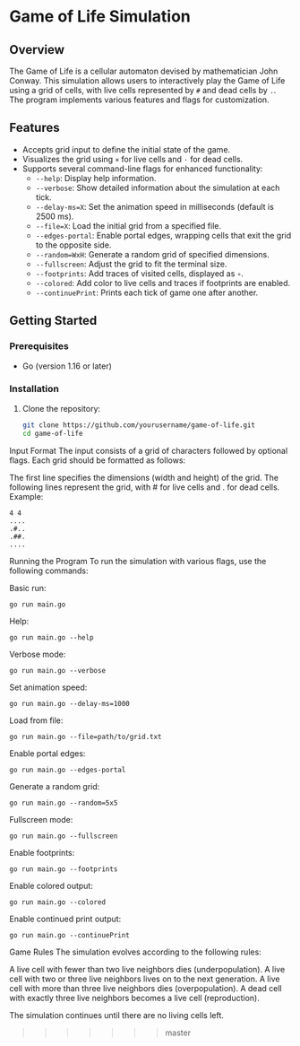 # Game of Life Simulation

## Overview

The Game of Life is a cellular automaton devised by mathematician John Conway. This simulation allows users to interactively play the Game of Life using a grid of cells, with live cells represented by `#` and dead cells by `.`. The program implements various features and flags for customization.

## Features

- Accepts grid input to define the initial state of the game.
- Visualizes the grid using `×` for live cells and `·` for dead cells.
- Supports several command-line flags for enhanced functionality:
  - `--help`: Display help information.
  - `--verbose`: Show detailed information about the simulation at each tick.
  - `--delay-ms=X`: Set the animation speed in milliseconds (default is 2500 ms).
  - `--file=X`: Load the initial grid from a specified file.
  - `--edges-portal`: Enable portal edges, wrapping cells that exit the grid to the opposite side.
  - `--random=WxH`: Generate a random grid of specified dimensions.
  - `--fullscreen`: Adjust the grid to fit the terminal size.
  - `--footprints`: Add traces of visited cells, displayed as `∘`.
  - `--colored`: Add color to live cells and traces if footprints are enabled.
  - `--continuePrint`: Prints each tick of game one after another.
## Getting Started

### Prerequisites

- Go (version 1.16 or later)

### Installation

1. Clone the repository:
    ```bash
    git clone https://github.com/yourusername/game-of-life.git
    cd game-of-life

Input Format
The input consists of a grid of characters followed by optional flags. Each grid should be formatted as follows:

The first line specifies the dimensions (width and height) of the grid.
The following lines represent the grid, with # for live cells and . for dead cells.
Example:


    4 4
    ....
    .#..
    .##.
    ....


Running the Program
To run the simulation with various flags, use the following commands:


Basic run:


    go run main.go


Help:

    go run main.go --help

Verbose mode:


    go run main.go --verbose
Set animation speed:


    go run main.go --delay-ms=1000
Load from file:


    go run main.go --file=path/to/grid.txt
Enable portal edges:


    go run main.go --edges-portal
Generate a random grid:


    go run main.go --random=5x5
Fullscreen mode:


    go run main.go --fullscreen
Enable footprints:


    go run main.go --footprints
Enable colored output:

    go run main.go --colored

Enable continued print output:

    go run main.go --continuePrint

Game Rules
The simulation evolves according to the following rules:

A live cell with fewer than two live neighbors dies (underpopulation).
A live cell with two or three live neighbors lives on to the next generation.
A live cell with more than three live neighbors dies (overpopulation).
A dead cell with exactly three live neighbors becomes a live cell (reproduction).


The simulation continues until there are no living cells left.
>>>>>>> master
